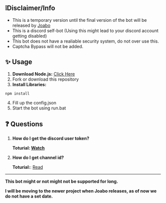 ## ❕Disclaimer/Info
- This is a temporary version until the final version of the bot will be released by [Joabo](https://github.com/thejoabo)
- This is a discord self-bot (Using this might lead to your discord account getting disabled)
- This bot does not have a realiable security system, do not over use this.
- Captcha Bypass will not be added.

## ✨ Usage
1. **Download Node.js:** [Click Here](https://nodejs.org/en/download/prebuilt-installer)
2. Fork or download this repository
3. **Install Libraries:**
```
npm install
```
4. Fill up the config.json
5. Start the bot using run.bat

## ❓ Questions
1. **How do I get the discord user token?**

    **Toturial: [Watch](https://youtu.be/LnBnm_tZlyU?si=83wIGzzmtG0T8H9t&t=25)**
2. **How do I get channel id?**

    **Toturial:**: [Read](https://turbofuture.com/internet/Discord-Channel-ID)
---
**This bot might or not might not be supported for long.**

**I will be moving to the newer project when Joabo releases, as of now we do not have a set date.**
